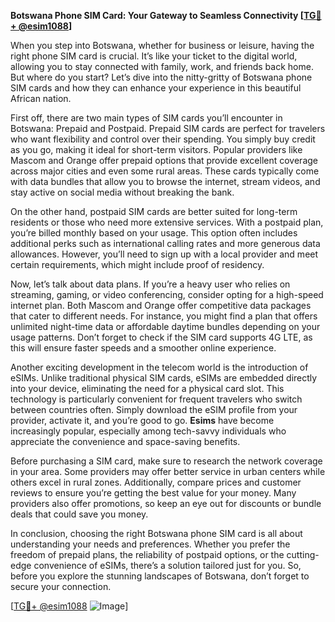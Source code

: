 **Botswana Phone SIM Card: Your Gateway to Seamless Connectivity [[TG💪+ @esim1088](https://t.me/s/esim1088)]**

When you step into Botswana, whether for business or leisure, having the right phone SIM card is crucial. It’s like your ticket to the digital world, allowing you to stay connected with family, work, and friends back home. But where do you start? Let’s dive into the nitty-gritty of Botswana phone SIM cards and how they can enhance your experience in this beautiful African nation.

First off, there are two main types of SIM cards you’ll encounter in Botswana: Prepaid and Postpaid. Prepaid SIM cards are perfect for travelers who want flexibility and control over their spending. You simply buy credit as you go, making it ideal for short-term visitors. Popular providers like Mascom and Orange offer prepaid options that provide excellent coverage across major cities and even some rural areas. These cards typically come with data bundles that allow you to browse the internet, stream videos, and stay active on social media without breaking the bank.

On the other hand, postpaid SIM cards are better suited for long-term residents or those who need more extensive services. With a postpaid plan, you’re billed monthly based on your usage. This option often includes additional perks such as international calling rates and more generous data allowances. However, you’ll need to sign up with a local provider and meet certain requirements, which might include proof of residency.

Now, let’s talk about data plans. If you’re a heavy user who relies on streaming, gaming, or video conferencing, consider opting for a high-speed internet plan. Both Mascom and Orange offer competitive data packages that cater to different needs. For instance, you might find a plan that offers unlimited night-time data or affordable daytime bundles depending on your usage patterns. Don’t forget to check if the SIM card supports 4G LTE, as this will ensure faster speeds and a smoother online experience.

Another exciting development in the telecom world is the introduction of eSIMs. Unlike traditional physical SIM cards, eSIMs are embedded directly into your device, eliminating the need for a physical card slot. This technology is particularly convenient for frequent travelers who switch between countries often. Simply download the eSIM profile from your provider, activate it, and you’re good to go. **Esims** have become increasingly popular, especially among tech-savvy individuals who appreciate the convenience and space-saving benefits.

Before purchasing a SIM card, make sure to research the network coverage in your area. Some providers may offer better service in urban centers while others excel in rural zones. Additionally, compare prices and customer reviews to ensure you’re getting the best value for your money. Many providers also offer promotions, so keep an eye out for discounts or bundle deals that could save you money.

In conclusion, choosing the right Botswana phone SIM card is all about understanding your needs and preferences. Whether you prefer the freedom of prepaid plans, the reliability of postpaid options, or the cutting-edge convenience of eSIMs, there’s a solution tailored just for you. So, before you explore the stunning landscapes of Botswana, don’t forget to secure your connection. 

[[TG💪+ @esim1088](https://t.me/s/esim1088) ![Image](https://i.postimg.cc/Y0z9fWf4/image.png)]